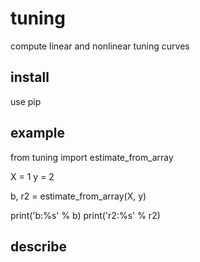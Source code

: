 # tuning

compute linear and nonlinear tuning curves

## install

use pip

## example

from tuning import estimate_from_array

X = 1
y = 2

b, r2 = estimate_from_array(X, y)

print('b:%s' % b)
print('r2:%s' % r2)


## describe